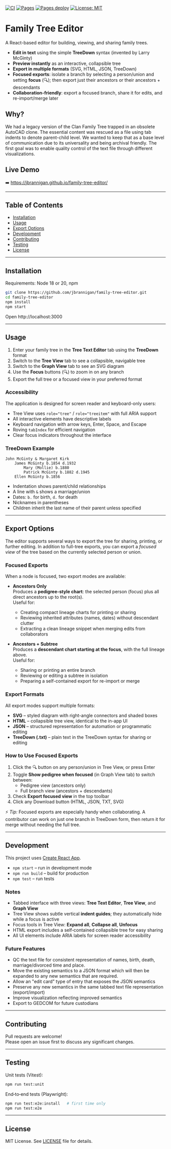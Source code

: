 [![CI](https://github.com/jbrannigan/family-tree-editor/actions/workflows/ci.yml/badge.svg)](https://github.com/jbrannigan/family-tree-editor/actions/workflows/ci.yml)
[![Pages](https://github.com/jbrannigan/family-tree-editor/actions/workflows/pages.yml/badge.svg)](https://github.com/jbrannigan/family-tree-editor/actions/workflows/pages.yml)
[![Pages deploy](https://img.shields.io/github/deployments/jbrannigan/family-tree-editor/github-pages?label=pages&logo=github)](https://github.com/jbrannigan/family-tree-editor/deployments/github-pages)
[![License: MIT](https://img.shields.io/badge/License-MIT-yellow.svg)](LICENSE)

# Family Tree Editor

A React-based editor for building, viewing, and sharing family trees.

- **Edit in text** using the simple **TreeDown** syntax (invented by Larry McGinty)
- **Preview instantly** as an interactive, collapsible tree
- **Export in multiple formats** (SVG, HTML, JSON, TreeDown)
- **Focused exports**: isolate a branch by selecting a person/union and setting **focus** (🔍); then export just their ancestors or their ancestors + descendants
- **Collaboration-friendly**: export a focused branch, share it for edits, and re-import/merge later

## Why?

We had a legacy version of the Clan Family Tree trapped in an obsolete AutoCAD clone. The essential content was rescued as a file using tab indents to denote parent-child level. We wanted to keep that as a base level of communication due to its universality and being archival friendly. The first goal was to enable quality control of the text file through different visualizations.

## Live Demo

➡️ https://jbrannigan.github.io/family-tree-editor/

---

## Table of Contents

- [Installation](#installation)
- [Usage](#usage)
- [Export Options](#export-options)
- [Development](#development)
- [Contributing](#contributing)
- [Testing](#testing)
- [License](#license)

---

## Installation

Requirements: Node 18 or 20, npm

```bash
git clone https://github.com/jbrannigan/family-tree-editor.git
cd family-tree-editor
npm install
npm start
```

Open http://localhost:3000

---

## Usage

1. Enter your family tree in the **Tree Text Editor** tab using the **TreeDown** format
2. Switch to the **Tree View** tab to see a collapsible, navigable tree
3. Switch to the **Graph View** tab to see an SVG diagram
4. Use the **Focus** buttons (🔍) to zoom in on any branch
5. Export the full tree or a focused view in your preferred format

### Accessibility

The application is designed for screen reader and keyboard-only users:

- Tree View uses `role="tree"` / `role="treeitem"` with full ARIA support
- All interactive elements have descriptive labels
- Keyboard navigation with arrow keys, Enter, Space, and Escape
- Roving `tabIndex` for efficient navigation
- Clear focus indicators throughout the interface

### TreeDown Example

```treedown
John McGinty & Margaret Kirk
    James McGinty b.1854 d.1932
        Mary (Mollie) b.1880
        Patrick McGinty b.1882 d.1945
    Ellen McGinty b.1856
```

- Indentation shows parent/child relationships
- A line with `&` shows a marriage/union
- Dates: `b.` for birth, `d.` for death
- Nicknames in parentheses
- Children inherit the last name of their parent unless specified

---

## Export Options

The editor supports several ways to export the tree for sharing, printing, or further editing. In addition to full-tree exports, you can export a _focused view_ of the tree based on the currently selected person or union.

### Focused Exports

When a node is focused, two export modes are available:

- **Ancestors Only**  
  Produces a **pedigree-style chart**: the selected person (focus) plus all direct ancestors up to the root(s).  
  Useful for:
  - Creating compact lineage charts for printing or sharing
  - Reviewing inherited attributes (names, dates) without descendant clutter
  - Extracting a clean lineage snippet when merging edits from collaborators

- **Ancestors + Subtree**  
  Produces a **descendant chart starting at the focus**, with the full lineage above.  
  Useful for:
  - Sharing or printing an entire branch
  - Reviewing or editing a subtree in isolation
  - Preparing a self-contained export for re-import or merge

### Export Formats

All export modes support multiple formats:

- **SVG** – styled diagram with right-angle connectors and shaded boxes
- **HTML** – collapsible tree view, identical to the in-app UI
- **JSON** – structured representation for automation or programmatic editing
- **TreeDown (.txt)** – plain text in the TreeDown syntax for sharing or editing

### How to Use Focused Exports

1. Click the 🔍 button on any person/union in Tree View, or press Enter
2. Toggle **Show pedigree when focused** (in Graph View tab) to switch between:
   - Pedigree view (ancestors only)
   - Full branch view (ancestors + descendants)
3. Check **Export focused view** in the top toolbar
4. Click any Download button (HTML, JSON, TXT, SVG)

⚡️ _Tip:_ Focused exports are especially handy when collaborating. A contributor can work on just one branch in TreeDown form, then return it for merge without needing the full tree.

---

## Development

This project uses [Create React App](https://create-react-app.dev/).

- `npm start` – run in development mode
- `npm run build` – build for production
- `npm test` – run tests

### Notes

- Tabbed interface with three views: **Tree Text Editor**, **Tree View**, and **Graph View**
- Tree View shows subtle vertical **indent guides**; they automatically hide while a focus is active
- Focus tools in Tree View: **Expand all**, **Collapse all**, **Unfocus**
- HTML export includes a self‑contained collapsible tree for easy sharing
- All UI elements include ARIA labels for screen reader accessibility

### Future Features

- QC the text file for consistent representation of names, birth, death, marriage/divorced time and place.
- Move the existing semantics to a JSON format which will then be expanded to any new semantics that are required.
- Allow an "edit card" type of entry that exposes the JSON semantics
- Preserve any new semantics in the same tabbed text file representation (export/import)
- Improve visualization reflecting improved semantics
- Export to GEDCOM for future custodians

---

## Contributing

Pull requests are welcome!  
Please open an issue first to discuss any significant changes.

---

## Testing

Unit tests (Vitest):

```bash
npm run test:unit
```

End‑to‑end tests (Playwright):

```bash
npm run test:e2e:install   # first time only
npm run test:e2e
```

---

## License

MIT License. See [LICENSE](LICENSE) file for details.

<!-- preview check: 2025-08-17T05:02:55Z -->
